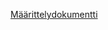 
[Määrittelydokumentti](https://github.com/ArtKoski/chessBot/tree/master/documentation/engine/Määrittelydokumentti)
